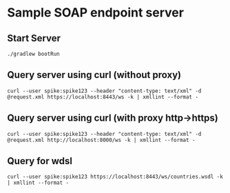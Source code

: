 # Sample SOAP endpoint server

## Start Server

`./gradlew bootRun`

## Query server using curl (without proxy)

`curl --user spike:spike123 --header "content-type: text/xml" -d @request.xml https://localhost:8443/ws -k | xmllint --format -`

## Query server using curl (with proxy http->https)

`curl --user spike:spike123 --header "content-type: text/xml" -d @request.xml http://localhost:8000/ws -k | xmllint --format -`

## Query for wdsl

`curl --user spike:spike123 https://localhost:8443/ws/countries.wsdl -k | xmllint --format -`